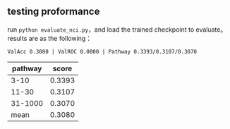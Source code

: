 

## testing proformance
run `python evaluate_nci.py`，and load the trained checkpoint to evaluate。  
results are as the following：
```
ValAcc 0.3080 | ValROC 0.0000 | Pathway 0.3393/0.3107/0.3070
```

| pathway | score |  
|  ----  | ----  | 
| 3-10 | 0.3393 |  
| 11-30 | 0.3107  |  
| 31-1000 | 0.3070 |
| mean | 0.3080 |